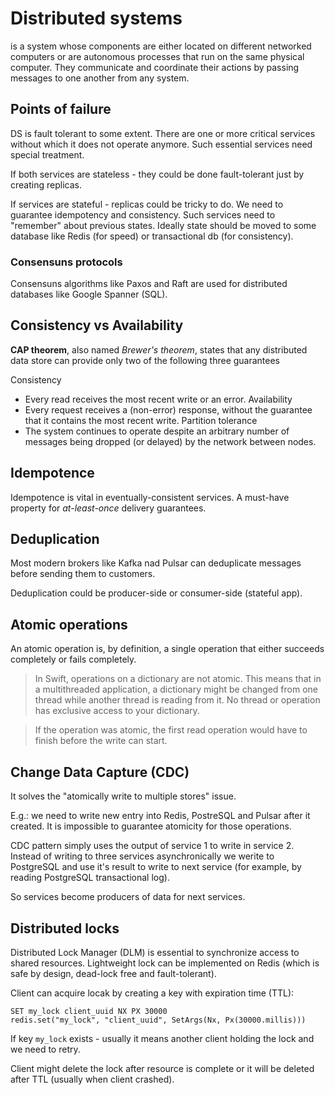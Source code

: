 # Distributed systems

is a system whose components are either located on different networked computers or are autonomous processes that run on the same physical computer. They communicate and coordinate their actions by passing messages to one another from any system.

## Points of failure

DS is fault tolerant to some extent. There are one or more critical services without which it does not operate anymore. Such essential services need special treatment. 

If both services are stateless - they could be done fault-tolerant just by creating replicas.

If services are stateful - replicas could be tricky to do. We need to guarantee idempotency and consistency. Such services need to "remember" about previous states. Ideally state should be moved to some database like Redis (for speed) or transactional db (for consistency).

### Consensuns protocols

Consensuns algorithms like Paxos and Raft are used for distributed databases like Google Spanner (SQL).

## Consistency vs Availability

**CAP theorem**, also named *Brewer's theorem*, states that any distributed data store can provide only two of the following three guarantees

Consistency
  - Every read receives the most recent write or an error.
Availability
  - Every request receives a (non-error) response, without the guarantee that it contains the most recent write.
Partition tolerance
  - The system continues to operate despite an arbitrary number of messages being dropped (or delayed) by the network between nodes.

## Idempotence

Idempotence is vital in eventually-consistent services. A must-have property for *at-least-once* delivery guarantees.


## Deduplication

Most modern brokers like Kafka nad Pulsar can deduplicate messages before sending them to customers.

Deduplication could be producer-side or consumer-side (stateful app).

## Atomic operations

An atomic operation is, by definition, a single operation that either succeeds completely or fails completely.

> In Swift, operations on a dictionary are not atomic. This means that in a multithreaded application, a dictionary might be changed from one thread while another thread is reading from it. No thread or operation has exclusive access to your dictionary.

> If the operation was atomic, the first read operation would have to finish before the write can start.

## Change Data Capture (CDC)

It solves the "atomically write to multiple stores" issue. 

E.g.: we need to write new entry into Redis, PostreSQL and Pulsar after it created. It is impossible to guarantee atomicity for those operations.

CDC pattern simply uses the output of service 1 to write in service 2. Instead of writing to three services asynchronically we werite to PostgreSQL and use it's result to write to next service (for example, by reading PostgreSQL transactional log).

So services become producers of data for next services.

## Distributed locks 

Distributed Lock Manager (DLM) is essential to synchronize access to shared resources. Lightweight lock can be implemented on Redis (which is safe by design, dead-lock free and fault-tolerant).

Client can acquire locak by creating a key with expiration time (TTL):

```
SET my_lock client_uuid NX PX 30000
redis.set("my_lock", "client_uuid", SetArgs(Nx, Px(30000.millis)))
```

If key `my_lock` exists - usually it means another client holding the lock and we need to retry.

Client might delete the lock after resource is complete or it will be deleted after TTL (usually when client crashed).


